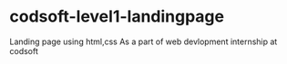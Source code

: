 # codsoft-level1-landingpage
Landing page using html,css
As a part of web devlopment internship at codsoft
